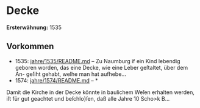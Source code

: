 # Decke

**Ersterwähnung:** 1535

## Vorkommen
- 1535: [jahre/1535/README.md](../jahre/1535/README.md) – Zu Naumburg if ein Kind lebendig geboren worden,
das eine Decke, wie eine Leber geſtaltet, über dem An-
geſiht gehabt, welhe man hat aufhebe...
- 1574: [jahre/1574/README.md](../jahre/1574/README.md) – *

Damit die Kirche in der Decke könnte in baulichem
Weſen erhalten werden, iſt für gut geachtet und beſchlo}ſen,
daß alle Jahre 10 Scho>k B...
